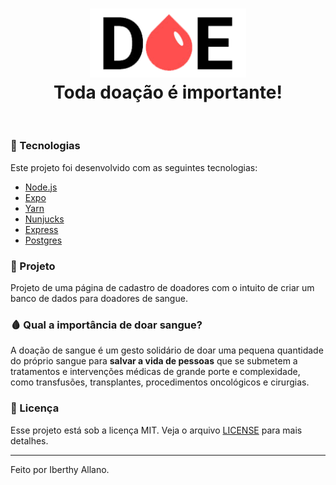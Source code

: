 <h1 align="center">
  <img src="./public/logo.png" width="250px" /><br>
  Toda doação é importante!
</h2>

<br>

### :bookmark_tabs: Tecnologias
Este projeto foi desenvolvido com as seguintes tecnologias:
- [Node.js](https://nodejs.org/en/)
- [Expo](https://expo.io/)
- [Yarn](https://yarnpkg.com/)
- [Nunjucks](https://mozilla.github.io/nunjucks/)
- [Express](https://expressjs.com/pt-br/)
- [Postgres](https://node-postgres.com/)

### :syringe: Projeto

Projeto de uma página de cadastro de doadores com o intuito de criar um banco de dados para doadores de sangue. 

### 🩸 Qual a importância de doar sangue? <br>
A doação de sangue é um gesto solidário de doar uma pequena quantidade do próprio sangue para <b>salvar a vida de pessoas</b> que se submetem a tratamentos e intervenções médicas de grande porte e complexidade, como transfusões, transplantes, procedimentos oncológicos e cirurgias.

### :memo: Licença

Esse projeto está sob a licença MIT. Veja o arquivo [LICENSE](LICENSE.md) para mais detalhes.

---

Feito por Iberthy Allano.
